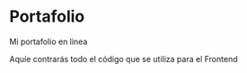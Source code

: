 Portafolio
==========

Mi portafolio en linea


Aquíe contrarás todo el código que se utiliza para el Frontend
